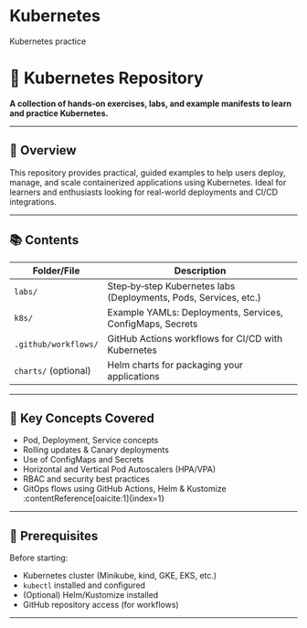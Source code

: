 # Kubernetes
Kubernetes practice 
# 🐳 Kubernetes Repository

**A collection of hands‑on exercises, labs, and example manifests to learn and practice Kubernetes.**

---

## 🚀 Overview

This repository provides practical, guided examples to help users deploy, manage, and scale containerized applications using Kubernetes. Ideal for learners and enthusiasts looking for real-world deployments and CI/CD integrations.

---

## 📚 Contents

| Folder/File         | Description                                        |
|---------------------|----------------------------------------------------|
| `labs/`             | Step‑by‑step Kubernetes labs (Deployments, Pods, Services, etc.) |
| `k8s/`              | Example YAMLs: Deployments, Services, ConfigMaps, Secrets |
| `.github/workflows/`| GitHub Actions workflows for CI/CD with Kubernetes |
| `charts/` (optional)| Helm charts for packaging your applications        |

---

## 🔧 Key Concepts Covered

- Pod, Deployment, Service concepts  
- Rolling updates & Canary deployments  
- Use of ConfigMaps and Secrets  
- Horizontal and Vertical Pod Autoscalers (HPA/VPA)  
- RBAC and security best practices  
- GitOps flows using GitHub Actions, Helm & Kustomize :contentReference[oaicite:1]{index=1}

---

## 🧾 Prerequisites

Before starting:
- Kubernetes cluster (Minikube, kind, GKE, EKS, etc.)  
- `kubectl` installed and configured  
- (Optional) Helm/Kustomize installed  
- GitHub repository access (for workflows)

---
